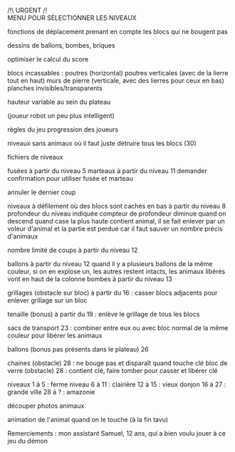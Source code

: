 /!\ URGENT /!\
MENU POUR SÉLECTIONNER LES NIVEAUX



fonctions de déplacement prenant en compte les blocs  qui ne bougent pas

dessins de ballons, bombes, briques

optimiser le calcul du score

blocs incassables : poutres (horizontal)
		    poutres verticales (avec de la lierre tout en haut)
	            murs de pierre (verticale, avec des lierres pour ceux en bas)
		    planches
		    invisibles/transparents

hauteur variable au sein du plateau

(joueur robot un peu plus intelligent)

règles du jeu
progression des joueurs

niveaux sans animaux où il faut juste détruire tous les blocs (30)

fichiers de niveaux

fusées à partir du niveau 5
marteaux à partir du niveau 11
demander confirmation pour utiliser fusée et marteau

annuler le dernier coup

niveaux à défilement où des blocs sont cachés en bas
à partir du niveau 8
profondeur du niveau indiquée
compteur de profondeur diminue quand on descend
quand case la plus haute contient animal, il se fait enlever par un voleur d'animal et la partie est perdue car il faut sauver un nombre précis d'animaux

nombre limité de coups à partir du niveau 12

ballons à partir du niveau 12
quand il y a plusieurs ballons de la même couleur, si on en explose un, les autres restent intacts, les animaux libérés vont en haut de la colonne
bombes à partir du niveau 13

grillages (obstacle sur bloc) à partir du 16 : casser blocs adjacents pour enlever grillage sur un bloc

tenaille (bonus) à partir du 19 : enlève le grillage de tous les blocs

sacs de transport 23 : combiner entre eux ou avec bloc normal de la même couleur pour libérer les animaux

ballons (bonus pas présents dans le plateau) 26

chaines (obstacle) 28 : ne bouge pas et disparaît quand touche clé
bloc de verre (obstacle) 28 : contient clé, faire tomber pour casser et libérer clé

niveaux 1 à 5 : ferme
niveau 6 à 11 : clairière
12 à 15 : vieux donjon
16 à 27 : grande ville
28 à ? : amazonie

découper photos animaux

animation de l'animal quand on le touche (à la fin tavu)


Remerciements :
mon assistant Samuel, 12 ans, qui a bien voulu jouer à ce jeu du démon